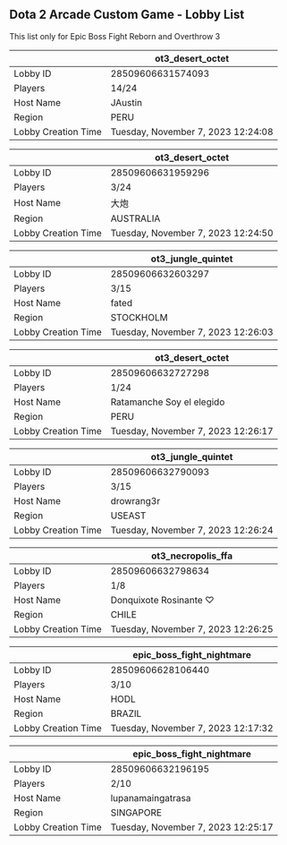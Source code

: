 ## Dota 2 Arcade Custom Game - Lobby List

This list only for Epic Boss Fight Reborn and Overthrow 3

|  | ot3_desert_octet |
| ------ | ------ |
| Lobby ID | 28509606631574093 |
| Players | 14/24 |
| Host Name | JAustin |
| Region | PERU |
| Lobby Creation Time | Tuesday, November 7, 2023 12:24:08 |


|  | ot3_desert_octet |
| ------ | ------ |
| Lobby ID | 28509606631959296 |
| Players | 3/24 |
| Host Name | 大炮 |
| Region | AUSTRALIA |
| Lobby Creation Time | Tuesday, November 7, 2023 12:24:50 |


|  | ot3_jungle_quintet |
| ------ | ------ |
| Lobby ID | 28509606632603297 |
| Players | 3/15 |
| Host Name | fated |
| Region | STOCKHOLM |
| Lobby Creation Time | Tuesday, November 7, 2023 12:26:03 |


|  | ot3_desert_octet |
| ------ | ------ |
| Lobby ID | 28509606632727298 |
| Players | 1/24 |
| Host Name | Ratamanche Soy el elegido |
| Region | PERU |
| Lobby Creation Time | Tuesday, November 7, 2023 12:26:17 |


|  | ot3_jungle_quintet |
| ------ | ------ |
| Lobby ID | 28509606632790093 |
| Players | 3/15 |
| Host Name | drowrang3r |
| Region | USEAST |
| Lobby Creation Time | Tuesday, November 7, 2023 12:26:24 |


|  | ot3_necropolis_ffa |
| ------ | ------ |
| Lobby ID | 28509606632798634 |
| Players | 1/8 |
| Host Name | Donquixote Rosinante ♡ |
| Region | CHILE |
| Lobby Creation Time | Tuesday, November 7, 2023 12:26:25 |


|  | epic_boss_fight_nightmare |
| ------ | ------ |
| Lobby ID | 28509606628106440 |
| Players | 3/10 |
| Host Name | HODL |
| Region | BRAZIL |
| Lobby Creation Time | Tuesday, November 7, 2023 12:17:32 |


|  | epic_boss_fight_nightmare |
| ------ | ------ |
| Lobby ID | 28509606632196195 |
| Players | 2/10 |
| Host Name | lupanamaingatrasa |
| Region | SINGAPORE |
| Lobby Creation Time | Tuesday, November 7, 2023 12:25:17 |


